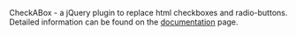CheckABox - a jQuery plugin to replace html checkboxes and radio-buttons.
Detailed information can be found on the [documentation](http://immobilienscout24.github.io/CheckABox/ "CheckABox") page.